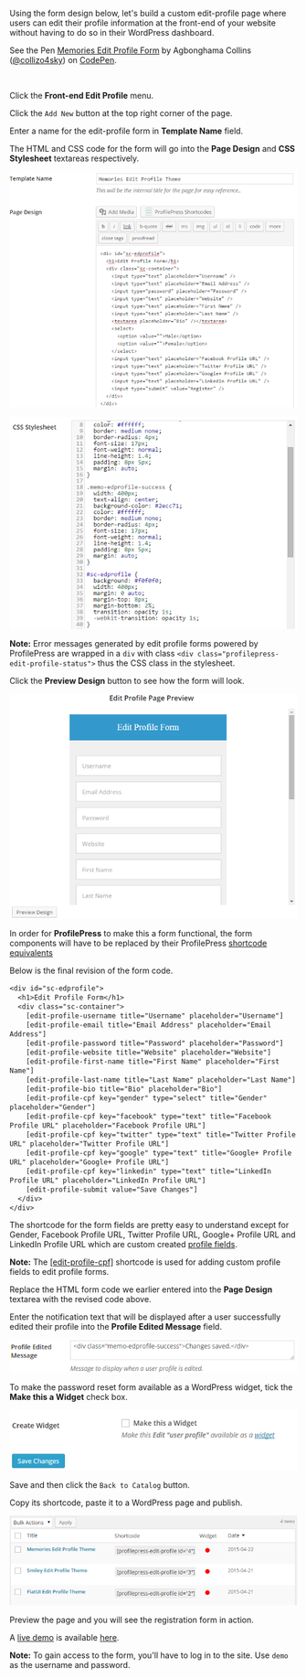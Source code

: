 Using the form design below, let's build a custom edit-profile page where users can edit their profile information at the front-end of your website without having to do so in their WordPress dashboard.


<p data-height="268" data-theme-id="14095" data-slug-hash="WvNpzy" data-default-tab="result" data-user="collizo4sky" class='codepen'>See the Pen <a href='http://codepen.io/collizo4sky/pen/WvNpzy/'>Memories Edit Profile Form</a> by Agbonghama Collins (<a href='http://codepen.io/collizo4sky'>@collizo4sky</a>) on <a href='http://codepen.io'>CodePen</a>.</p>
<script async src="//assets.codepen.io/assets/embed/ei.js"></script><br/>



Click the **Front-end Edit Profile** menu.


Click the `Add New` button at the top right corner of the page.


Enter a name for the edit-profile form in **Template Name** field.


The HTML and CSS code for the form will go into the **Page Design** and **CSS Stylesheet** textareas respectively.


![Memories Edit Profile form](img/edprofile-form-code.png)


![CSS for Memories Edit Profile form](img/memo-edprofile-css.png)


**Note:** Error messages generated by edit profile forms powered by ProfilePress are wrapped in a `div` with class `<div class="profilepress-edit-profile-status">` thus the CSS class in the stylesheet.


Click the **Preview Design** button to see how the form will look.


![Memories registration form](img/edprofile-preview.png)


In order for **ProfilePress** to make this a form functional, the form components will have to be replaced by their ProfilePress [shortcode equivalents](http://profilepress.net/docs/shortcode-api/edit-profile-form/)


Below is the final revision of the form code.


```
<div id="sc-edprofile">
  <h1>Edit Profile Form</h1>
  <div class="sc-container">
    [edit-profile-username title="Username" placeholder="Username"]
    [edit-profile-email title="Email Address" placeholder="Email Address"]
    [edit-profile-password title="Password" placeholder="Password"]
    [edit-profile-website title="Website" placeholder="Website"]
    [edit-profile-first-name title="First Name" placeholder="First Name"]
    [edit-profile-last-name title="Last Name" placeholder="Last Name"]
    [edit-profile-bio title="Bio" placeholder="Bio"]
    [edit-profile-cpf key="gender" type="select" title="Gender" placeholder="Gender"]
    [edit-profile-cpf key="facebook" type="text" title="Facebook Profile URL" placeholder="Facebook Profile URL"]
    [edit-profile-cpf key="twitter" type="text" title="Twitter Profile URL" placeholder="Twitter Profile URL"]
    [edit-profile-cpf key="google" type="text" title="Google+ Profile URL" placeholder="Google+ Profile URL"]
    [edit-profile-cpf key="linkedin" type="text" title="LinkedIn Profile URL" placeholder="LinkedIn Profile URL"]
    [edit-profile-submit value="Save Changes"]
  </div>
</div>
```

The shortcode for the form fields are pretty easy to understand except for Gender, Facebook Profile URL, Twitter Profile URL, Google+ Profile URL and LinkedIn Profile URL which are custom created [profile fields](../configuration/custom-fields.md).


**Note:** The [[edit-profile-cpf]](../configuration/custom-fields.md) shortcode is used for adding custom profile fields to edit profile forms.


Replace the HTML form code we earlier entered into the **Page Design** textarea with the revised code above.


Enter the notification text that will be displayed after a user successfully edited their profile into the **Profile Edited Message** field.


![Profile edited message](img/edprofile-success-msg.png)


To make the password reset form available as a WordPress widget, tick the **Make this a Widget** check box.


![Creating a WordPress Widget in ProfilePress](img/edprofile-make-widget.png)


Save and then click the `Back to Catalog` button.


Copy its shortcode, paste it to a WordPress page and publish.


![Registration form catalog](img/edprofile-catalog.png)


Preview the page and you will see the registration form in action.


A [live demo](http://profilepress.net/demos/memories-edit-profile/) is available [here](http://profilepress.net/demos/memories-edit-profile/).


**Note:** To gain access to the form, you'll have to log in to the site. Use `demo` as the username and password.
